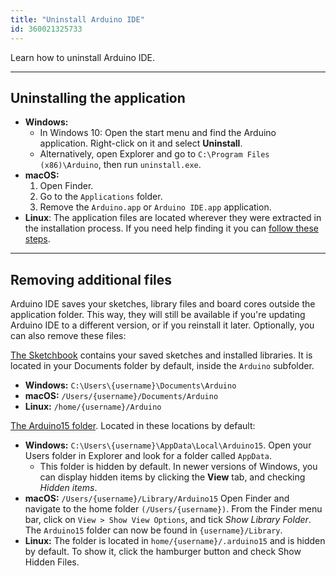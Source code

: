 ```yaml
---
title: "Uninstall Arduino IDE"
id: 360021325733
---
```


Learn how to uninstall Arduino IDE.

---

## Uninstalling the application

* **Windows:**
  * In Windows 10: Open the start menu and find the Arduino application. Right-click on it and select **Uninstall**.
  * Alternatively, open Explorer and go to `C:\Program Files (x86)\Arduino`, then run `uninstall.exe`.
* **macOS:**
   1. Open Finder.
   2. Go to the `Applications` folder.
   3. Remove the `Arduino.app` or `Arduino IDE.app` application.
* **Linux**: The application files are located wherever they were extracted in the installation process. If you need help finding it you can [follow these steps](https://support.arduino.cc/hc/en-us/articles/4412943340178#linux).

---

## Removing additional files

Arduino IDE saves your sketches, library files and board cores outside the application folder. This way, they will still be available if you're updating Arduino IDE to a different version, or if you reinstall it later. Optionally, you can also remove these files:

[The Sketchbook](https://support.arduino.cc/hc/en-us/articles/4412950938514) contains your saved sketches and installed libraries. It is located in your Documents folder by default, inside the `Arduino` subfolder.

* **Windows:** `C:\Users\{username}\Documents\Arduino`
* **macOS:** `/Users/{username}/Documents/Arduino`
* **Linux:** `/home/{username}/Arduino`

[The Arduino15 folder](https://support.arduino.cc/hc/en-us/articles/360018448279). Located in these locations by default:

* **Windows:** `C:\Users\{username}\AppData\Local\Arduino15`. Open your Users folder in Explorer and look for a folder called `AppData`.
  * This folder is hidden by default. In newer versions of Windows, you can display hidden items by clicking the **View** tab, and checking _Hidden items_.
* **macOS:** `/Users/{username}/Library/Arduino15` Open Finder and navigate to the home folder `(/Users/{username})`. From the Finder menu bar, click on `View > Show View Options`, and tick _Show Library Folder_. The `Arduino15` folder can now be found in `{username}/Library`.
* **Linux:** The folder is located in `home/{username}/.arduino15` and is hidden by default. To show it, click the hamburger button and check Show Hidden Files.
